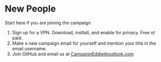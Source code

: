 # New People
Start here if you are joining the campaign

1. Sign up for a VPN. Download, insttall, and enable for privacy. Free ot paid.
2. Make a new campaign email for yourself and mention your title in the email username.
3. Join GitHub and email us at CampaignEddie@outlook.com
